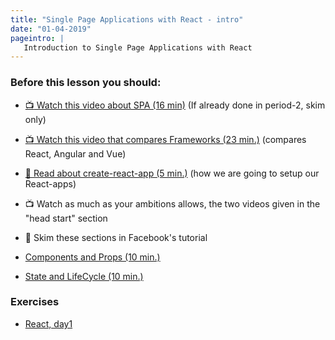 ```yaml
---
title: "Single Page Applications with React - intro"
date: "01-04-2019"
pageintro: | 
   Introduction to Single Page Applications with React
---
```


### Before this lesson you should:

<!--BEGIN readings ##-->
- [:tv: Watch this video about SPA (16 min)]( https://www.youtube.com/watch?v=F_BYg2QGsC0) (If already done in period-2, skim only)

- [:tv: Watch this video that compares Frameworks (23 min.)](https://www.youtube.com/watch?v=SWZ_4YBFBhs) (compares React, Angular and Vue)

- [:book: Read about create-react-app (5 min.)](https://github.com/facebook/create-react-app/blob/master/README.md#creating-an-app) (how we are going to setup our React-apps)

- :tv: Watch as much as your ambitions allows, the two videos given in the "head start" section

- :book: Skim these sections in Facebook's tutorial 
- [Components and Props (10 min.)](https://reactjs.org/docs/components-and-props.html) 
- [State and LifeCycle (10 min.)](https://reactjs.org/docs/state-and-lifecycle.html)

<!--END readings ##-->

### Exercises 
<!--BEGIN exercises ##-->
- [React, day1](https://docs.google.com/document/d/1dH72rmxTMjBY9qf4GVXGhUiMGqM-qBfGNtC0WwhMdhQ/edit?usp=sharing)
<!--END exercises ##-->
